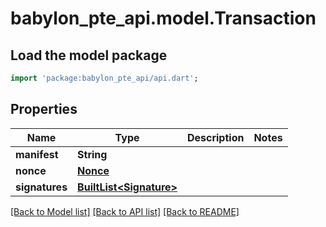 # babylon_pte_api.model.Transaction

## Load the model package
```dart
import 'package:babylon_pte_api/api.dart';
```

## Properties
Name | Type | Description | Notes
------------ | ------------- | ------------- | -------------
**manifest** | **String** |  | 
**nonce** | [**Nonce**](Nonce.md) |  | 
**signatures** | [**BuiltList&lt;Signature&gt;**](Signature.md) |  | 

[[Back to Model list]](../README.md#documentation-for-models) [[Back to API list]](../README.md#documentation-for-api-endpoints) [[Back to README]](../README.md)


